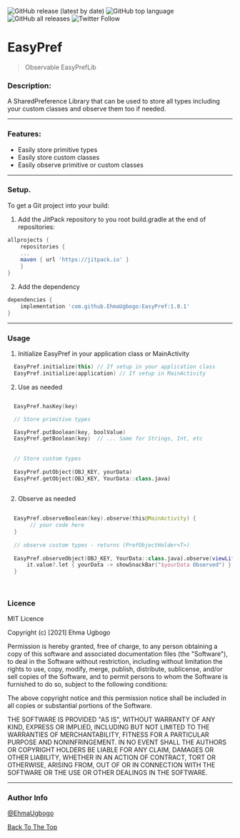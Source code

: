 ![GitHub release (latest by date)](https://img.shields.io/github/v/release/EhmaUgbogo/EasyPref?style=flat-square) ![GitHub top language](https://img.shields.io/github/languages/top/EhmaUgbogo/EasyPref?style=flat-square) ![GitHub all releases](https://img.shields.io/github/downloads/EhmaUgbogo/EasyPref/total) ![Twitter Follow](https://img.shields.io/twitter/follow/EhmaUgbogo?style=social)

# EasyPref

> Observable EasyPrefLib

### Description:
A SharedPreference Library that can be used to store all types including your custom classes and observe them too if needed.
___

### Features:
- Easily store primitive types
- Easily store custom classes
- Easily observe primitive or custom classes

___

### Setup. 
To get a Git project into your build: 

1. Add the JitPack repository to you root build.gradle at the end of repositories:

```groovy
allprojects {
    repositories {
	...
	maven { url 'https://jitpack.io' }
    }
}
```

2. Add the dependency

```groovy
dependencies {
    implementation 'com.github.EhmaUgbogo:EasyPref:1.0.1'
}
```
___

### Usage

1. Initialize EasyPref in your application class or MainActivity

```kotlin
  EasyPref.initialize(this) // If setup in your application class
  EasyPref.initialize(application) // If setup in MainActivity
```

2. Use as needed

```kotlin

  EasyPref.hasKey(key)

  // Store primitive types

  EasyPref.putBoolean(key, boolValue)
  EasyPref.getBoolean(key)  // ... Same for Strings, Int, etc 
  
  
  // Store custom types
  
  EasyPref.putObject(OBJ_KEY, yourData)
  EasyPref.getObject(OBJ_KEY, YourData::class.java)
  
```

2. Observe as needed

```kotlin
  
  EasyPref.observeBoolean(key).observe(this@MainActivity) {
       // your code here
  }
  
  // observe custom types - returns (PrefObjectHolder<T>)
  
  EasyPref.observeObject(OBJ_KEY, YourData::class.java).observe(viewLifecycleOwner) {
      it.value?.let { yourData -> showSnackBar("$yourData Observed") }
  }
 
  
```


### Licence

MIT Licence

Copyright (c) [2021] Ehma Ugbogo

Permission is hereby granted, free of charge, to any person obtaining
a copy of this software and associated documentation files (the
"Software"), to deal in the Software without restriction, including
without limitation the rights to use, copy, modify, merge, publish,
distribute, sublicense, and/or sell copies of the Software, and to
permit persons to whom the Software is furnished to do so, subject to
the following conditions:

The above copyright notice and this permission notice shall be
included in all copies or substantial portions of the Software.

THE SOFTWARE IS PROVIDED "AS IS", WITHOUT WARRANTY OF ANY KIND,
EXPRESS OR IMPLIED, INCLUDING BUT NOT LIMITED TO THE WARRANTIES OF
MERCHANTABILITY, FITNESS FOR A PARTICULAR PURPOSE AND
NONINFRINGEMENT. IN NO EVENT SHALL THE AUTHORS OR COPYRIGHT HOLDERS BE
LIABLE FOR ANY CLAIM, DAMAGES OR OTHER LIABILITY, WHETHER IN AN ACTION
OF CONTRACT, TORT OR OTHERWISE, ARISING FROM, OUT OF OR IN CONNECTION
WITH THE SOFTWARE OR THE USE OR OTHER DEALINGS IN THE SOFTWARE.

___

### Author Info

[@EhmaUgbogo](https://twitter.com/EhmaUgbogo)


[Back To The Top](#easypref)


